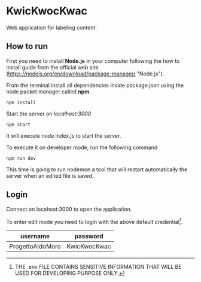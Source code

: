 # KwicKwocKwac
Web application for labeling content.

## How to run

First you need to install **Node.js** in your computer following the how to install guide from the official web site (https://nodejs.org/en/download/package-manager/ "Node.js").

From the terminal install all dependencies inside package.json using the node packet manager called **npm**.

```
npm install
```

Start the server on *localhost:3000*

```
npm start
```

It will execute node index.js to start the server.

To execute it on developer mode, run the following command

```
npm run dev
```

This time is going to run nodemon a tool that will restart automatically the server when an edited file is saved. 

## Login

Connect on locahost:3000 to open the application. 

To enter edit mode you need to login with the above default credential[^1].

|     username     |   password   |
|:----------------:|:------------:|
| ProgettoAldoMoro | KwicKwocKwac |

[^1]: THE .env FILE CONTAINS SENSITIVE INFORMATION THAT WILL BE USED FOR DEVELOPING PURPOSE ONLY.